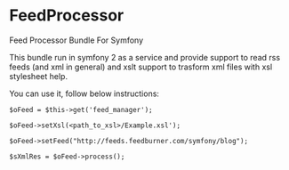 FeedProcessor
=============

Feed Processor Bundle For Symfony

This bundle run in symfony 2 as a service and provide support to read rss feeds (and xml in general) and xslt support to trasform xml files with xsl stylesheet help.

You can use it, follow below instructions:


    $oFeed = $this->get('feed_manager');

    $oFeed->setXsl(<path_to_xsl>/Example.xsl');

    $oFeed->setFeed("http://feeds.feedburner.com/symfony/blog");

    $sXmlRes = $oFeed->process();
    


